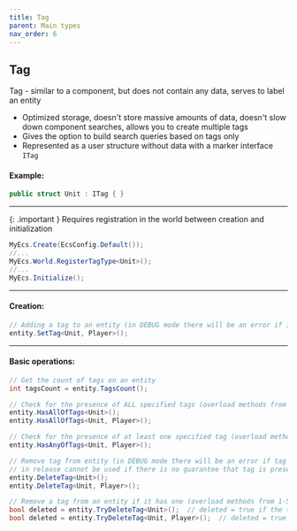 ```yaml
---
title: Tag
parent: Main types
nav_order: 6
---
```


## Tag
Tag - similar to a component, but does not contain any data, serves to label an entity
- Optimized storage, doesn't store massive amounts of data, doesn't slow down component searches, allows you to create multiple tags
- Gives the option to build search queries based on tags only
- Represented as a user structure without data with a marker interface `ITag`

#### Example:
```c#
public struct Unit : ITag { }
```

___

{: .important }
Requires registration in the world between creation and initialization

```c#
MyEcs.Create(EcsConfig.Default());
//...
MyEcs.World.RegisterTagType<Unit>();
//...
MyEcs.Initialize();
```

___

#### Creation:
```c#
// Adding a tag to an entity (in DEBUG mode there will be an error if it already exists on the entity) (overload methods from 1-5 tags)
entity.SetTag<Unit, Player>();
```

___

#### Basic operations:
```c#
// Get the count of tags on an entity
int tagsCount = entity.TagsCount();

// Check for the presence of ALL specified tags (overload methods from 1-3 tags)
entity.HasAllOfTags<Unit>();
entity.HasAllOfTags<Unit, Player>();

// Check for the presence of at least one specified tag (overload methods from 2-3 tags)
entity.HasAnyOfTags<Unit, Player>();

// Remove tag from entity (in DEBUG mode there will be an error if tag is not present, 
// in release cannot be used if there is no guarantee that tag is present) (overload methods from 1-5 tags)
entity.DeleteTag<Unit>();
entity.DeleteTag<Unit, Player>();

// Remove a tag from an entity if it has one (overload methods from 1-5 tags)
bool deleted = entity.TryDeleteTag<Unit>();  // deleted = true if the tag has been deleted, false if the tag was not there originally
bool deleted = entity.TryDeleteTag<Unit, Player>();  // deleted = true if ALL tags have been deleted, false if at least 1 tag was not originally there.
```